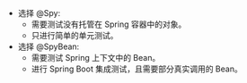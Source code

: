 - 选择 @Spy:
  - 需要测试没有托管在 Spring 容器中的对象。
  - 只进行简单的单元测试。
- 选择 @SpyBean:
   - 需要测试 Spring 上下文中的 Bean。
   - 进行 Spring Boot 集成测试，且需要部分真实调用的 Bean。